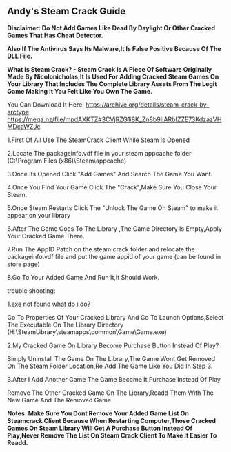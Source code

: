 ## Andy's Steam Crack Guide
**Disclaimer:
Do Not Add Games Like Dead By Daylight Or Other Cracked Games That Has Cheat Detector.**

**Also If The Antivirus Says Its Malware,It Is False Positive Because Of The DLL File.**

**What Is Steam Crack? - Steam Crack Is A Piece Of Software Originally Made By Nicolonicholas,It Is Used For Adding Cracked Steam Games
On Your Library That Includes The Complete Library Assets From The Legit Game Making It You Felt Like You Own The Game.**


You Can Download It Here: 
https://archive.org/details/steam-crack-by-arctype
https://mega.nz/file/mpdAXKTZ#3CVjRZG1i8K_Zn8b9IIARbIZZE73KdzazVHMDcaWZJc


1.First Of All Use The SteamCrack Client While Steam Is Opened

2.Locate The packageinfo.vdf file in your steam appcache folder (C:\Program Files (x86)\Steam\appcache)

3.Once Its Opened Click "Add Games" And Search The Game You Want.

4.Once You Find Your Game Click The "Crack",Make Sure You Close Your Steam.

5.Once Steam Restarts Click The "Unlock The Game On Steam" to make it appear on your library

6.After The Game Goes To The Library ,The Game Directory Is Empty,Apply Your Cracked Game There.

7.Run The AppID Patch on the steam crack folder and relocate the packageinfo.vdf file and put the game appid of your game (can be found in store page)

8.Go To Your Added Game And Run It,It Should Work.

trouble shooting:

1.exe not found what do i do?

Go To Properties Of Your Cracked Library And Go To Launch Options,Select The Executable On The Library Directory (H:\SteamLibrary\steamapps\common\Game\Game.exe)

2.My Cracked Game On Library Become Purchase Button Instead Of Play?

 Simply Uninstall The Game On The Library,The Game Wont Get Removed On The Steam Folder Location,Re Add The Game Like You Did In Step 3.

3.After I Add Another Game The Game Become It Purchase Instead Of Play

Remove The Other Cracked Game On The Library,Readd Them With The New Game And The Removed Game.

**Notes:
Make Sure You Dont Remove Your Added Game List On Steamcrack Client Because When Restarting Computer,Those Cracked Games On Steam
Library Will Get A Purchase Button Instead Of Play,Never Remove The List On Steam Crack Client To Make It Easier To Readd.**
